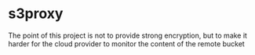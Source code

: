 # s3proxy

The point of this project is not to provide strong encryption, but to make it harder for the cloud provider to monitor the content of the remote bucket
